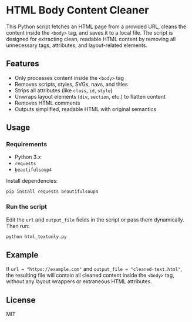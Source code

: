 
# HTML Body Content Cleaner

This Python script fetches an HTML page from a provided URL, cleans the content inside the `<body>` tag, and saves it to a local file. The script is designed for extracting clean, readable HTML content by removing all unnecessary tags, attributes, and layout-related elements.

## Features

- Only processes content inside the `<body>` tag
- Removes scripts, styles, SVGs, navs, and titles
- Strips all attributes (like `class`, `id`, `style`)
- Unwraps layout elements (`div`, `section`, etc.) to flatten content
- Removes HTML comments
- Outputs simplified, readable HTML with original semantics

## Usage

### Requirements

- Python 3.x
- `requests`
- `beautifulsoup4`

Install dependencies:
```bash
pip install requests beautifulsoup4
```

### Run the script

Edit the `url` and `output_file` fields in the script or pass them dynamically. Then run:
```bash
python html_textonly.py
```

## Example

If `url = "https://example.com"` and `output_file = "cleaned-text.html"`, the resulting file will contain all cleaned content inside the `<body>` tag, without any layout wrappers or extraneous HTML attributes.

## License

MIT
